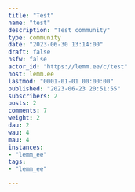 ```yaml
---
title: "Test" 
name: "test"
description: "Test community"
type: community
date: "2023-06-30 13:14:00"
draft: false
nsfw: false
actor_id: "https://lemm.ee/c/test"
host: lemm.ee
lastmod: "0001-01-01 00:00:00"
published: "2023-06-23 20:51:55"
subscribers: 2
posts: 2
comments: 7
weight: 2
dau: 2
wau: 4
mau: 4
instances:
- "lemm_ee"
tags: 
- "lemm_ee"

---
```

